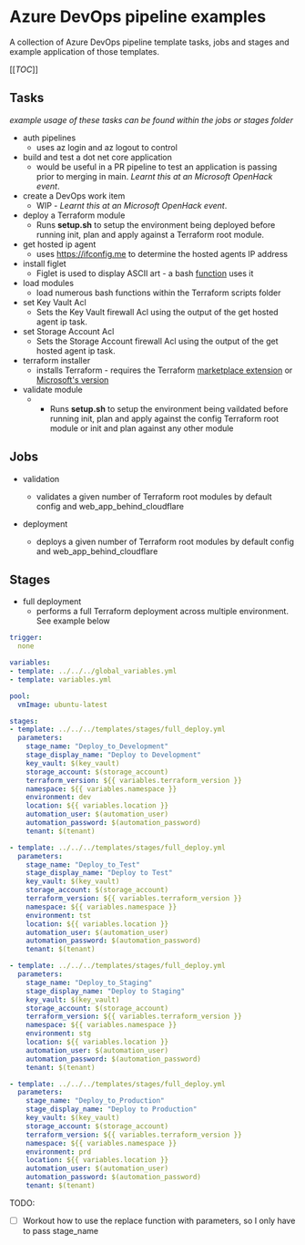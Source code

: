 # Azure DevOps pipeline examples

A collection of Azure DevOps pipeline template tasks, jobs and stages and example application of those templates.

[[_TOC_]]

## Tasks

_example usage of these tasks can be found within the jobs or stages folder_

- auth pipelines
  - uses az login and az logout to control 
- build and test a dot net core application
  - would be useful in a PR pipeline to test an application is passing prior to merging in main. _Learnt this at an Microsoft OpenHack event_.
- create a DevOps work item
  - WIP - _Learnt this at an Microsoft OpenHack event_.
- deploy a Terraform module
  - Runs __setup.sh__ to setup the environment being deployed before running init, plan and apply against a Terraform root module.
- get hosted ip agent
  - uses https://ifconfig.me to determine the hosted agents IP address
- install figlet
  - Figlet is used to display ASCII art - a bash [function](https://github.com/heathen1878/Terraform/blob/main/scripts/functions/apps.sh) uses it
- load modules
  - load numerous bash functions within the Terraform scripts folder
- set Key Vault Acl
  - Sets the Key Vault firewall Acl using the output of the get hosted agent ip task.
- set Storage Account Acl
  - Sets the Storage Account firewall Acl using the output of the get hosted agent ip task.
- terraform installer
  - installs Terraform - requires the Terraform [marketplace extension](https://marketplace.visualstudio.com/items?itemName=charleszipp.azure-pipelines-tasks-terraform) or [Microsoft's version](https://marketplace.visualstudio.com/items?itemName=ms-devlabs.custom-terraform-tasks&targetId=1b31a8fc-9a57-433b-ac74-31ac7ad5f216&utm_source=vstsproduct&utm_medium=ExtHubManageList)
- validate module
  - - Runs __setup.sh__ to setup the environment being vaildated before running init, plan and apply against the config Terraform root module or init and plan against any other module

## Jobs

- validation
  - validates a given number of Terraform root modules by default config and web_app_behind_cloudflare

- deployment
  - deploys a given number of Terraform root modules by default config and web_app_behind_cloudflare

## Stages

- full deployment
  - performs a full Terraform deployment across multiple environment. See example below

```yaml
trigger:
  none

variables:
- template: ../../../global_variables.yml
- template: variables.yml

pool:
  vmImage: ubuntu-latest

stages:
- template: ../../../templates/stages/full_deploy.yml
  parameters:
    stage_name: "Deploy_to_Development"
    stage_display_name: "Deploy to Development"
    key_vault: $(key_vault)
    storage_account: $(storage_account)
    terraform_version: ${{ variables.terraform_version }}
    namespace: ${{ variables.namespace }}
    environment: dev
    location: ${{ variables.location }}
    automation_user: $(automation_user)
    automation_password: $(automation_password)
    tenant: $(tenant)

- template: ../../../templates/stages/full_deploy.yml
  parameters:
    stage_name: "Deploy_to_Test"
    stage_display_name: "Deploy to Test"
    key_vault: $(key_vault)
    storage_account: $(storage_account)
    terraform_version: ${{ variables.terraform_version }}
    namespace: ${{ variables.namespace }}
    environment: tst
    location: ${{ variables.location }}
    automation_user: $(automation_user)
    automation_password: $(automation_password)
    tenant: $(tenant)

- template: ../../../templates/stages/full_deploy.yml
  parameters:
    stage_name: "Deploy_to_Staging"
    stage_display_name: "Deploy to Staging"
    key_vault: $(key_vault)
    storage_account: $(storage_account)
    terraform_version: ${{ variables.terraform_version }}
    namespace: ${{ variables.namespace }}
    environment: stg
    location: ${{ variables.location }}
    automation_user: $(automation_user)
    automation_password: $(automation_password)
    tenant: $(tenant)

- template: ../../../templates/stages/full_deploy.yml
  parameters:
    stage_name: "Deploy_to_Production"
    stage_display_name: "Deploy to Production"
    key_vault: $(key_vault)
    storage_account: $(storage_account)
    terraform_version: ${{ variables.terraform_version }}
    namespace: ${{ variables.namespace }}
    environment: prd
    location: ${{ variables.location }}
    automation_user: $(automation_user)
    automation_password: $(automation_password)
    tenant: $(tenant)
```

TODO:

- [ ] Workout how to use the replace function with parameters, so I only have to pass stage_name